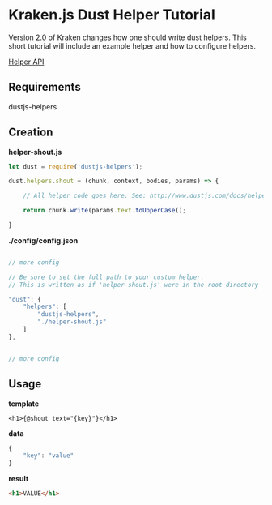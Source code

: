 # Kraken.js Dust Helper Tutorial

Version 2.0 of Kraken changes how one should write dust helpers. This short tutorial will include an example helper and how to configure helpers.

[Helper API](http://www.dustjs.com/docs/helper-api/)

## Requirements
dustjs-helpers

## Creation

**helper-shout.js**
```javascript
let dust = require('dustjs-helpers');

dust.helpers.shout = (chunk, context, bodies, params) => {

    // All helper code goes here. See: http://www.dustjs.com/docs/helper-api/

    return chunk.write(params.text.toUpperCase();

}
```


**./config/config.json**
```javascript

// more config

// Be sure to set the full path to your custom helper.
// This is written as if 'helper-shout.js' were in the root directory

"dust": {
    "helpers": [
        "dustjs-helpers",
        "./helper-shout.js"
    ]
},


// more config

```

## Usage

**template**
```dust
<h1>{@shout text="{key}"}</h1>
```

**data**
```javascript
{
    "key": "value"
}
```

**result**
```html
<h1>VALUE</h1>
```
